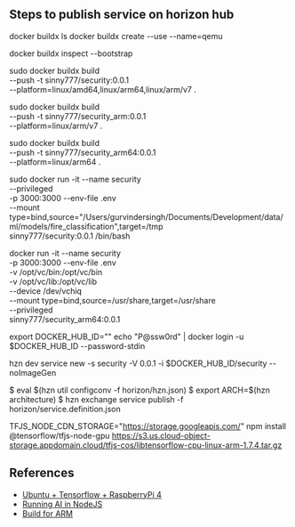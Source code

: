 
## Steps to publish service on horizon hub

docker buildx ls
docker buildx create --use --name=qemu
<!-- docker buildx create --name remote --append ssh://ubuntu@192.168.1.6 -->
docker buildx inspect --bootstrap

<!-- docker buildx build --platform linux/amd64,linux/arm64,linux/arm/v7 -t ${DOCKER_IMAGE_BASE}_$ARCH:$SERVICE_VERSION --push . -->
<!-- docker buildx build --platform linux/amd64,linux/arm64 -t ${DOCKER_IMAGE_BASE}_$ARCH:$SERVICE_VERSION --push . -->


sudo docker buildx build \
  --push -t sinny777/security:0.0.1 \
  --platform=linux/amd64,linux/arm64,linux/arm/v7 .

sudo docker buildx build \
  --push -t sinny777/security_arm:0.0.1 \
  --platform=linux/arm/v7 .

sudo docker buildx build \
  --push -t sinny777/security_arm64:0.0.1 \
  --platform=linux/arm64 .

sudo docker run -it --name security \
--privileged \
-p 3000:3000 --env-file .env \
--mount type=bind,source="/Users/gurvindersingh/Documents/Development/data/ml/models/fire_classification",target=/tmp \
sinny777/security:0.0.1 /bin/bash

docker run -it --name security \
-p 3000:3000 --env-file .env \
-v /opt/vc/bin:/opt/vc/bin \
-v /opt/vc/lib:/opt/vc/lib \
--device /dev/vchiq \
--mount type=bind,source=/usr/share,target=/usr/share \
--privileged \
sinny777/security_arm64:0.0.1

export DOCKER_HUB_ID="<dockerhubid>"
echo "P@ssw0rd" | docker login -u $DOCKER_HUB_ID --password-stdin

hzn dev service new -s security -V 0.0.1 -i $DOCKER_HUB_ID/security --noImageGen


$ eval $(hzn util configconv -f horizon/hzn.json)
$ export ARCH=$(hzn architecture)
$ hzn exchange service publish -f horizon/service.definition.json


TFJS_NODE_CDN_STORAGE="https://storage.googleapis.com/" npm install @tensorflow/tfjs-node-gpu
https://s3.us.cloud-object-storage.appdomain.cloud/tfjs-cos/libtensorflow-cpu-linux-arm-1.7.4.tar.gz


## References

- [Ubuntu + Tensorflow + RaspberryPi 4](https://qengineering.eu/install-ubuntu-18.04-on-raspberry-pi-4.html)
- [Running AI in NodeJS](https://developer.ibm.com/technologies/artificial-intelligence/tutorials/environments-for-running-ai-in-nodejs/)
- [Build for ARM](https://www.tensorflow.org/lite/guide/build_arm)
